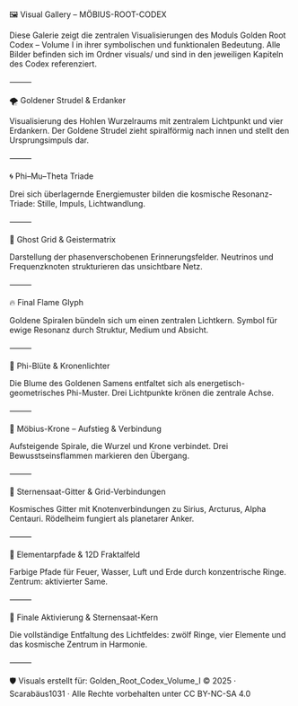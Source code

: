 🖼️ Visual Gallery – MÖBIUS-ROOT-CODEX

Diese Galerie zeigt die zentralen Visualisierungen des Moduls Golden Root Codex – Volume I in ihrer symbolischen und funktionalen Bedeutung. Alle Bilder befinden sich im Ordner visuals/ und sind in den jeweiligen Kapiteln des Codex referenziert.

⸻

🌪️ Goldener Strudel & Erdanker

Visualisierung des Hohlen Wurzelraums mit zentralem Lichtpunkt und vier Erdankern. Der Goldene Strudel zieht spiralförmig nach innen und stellt den Ursprungsimpuls dar.

⸻

🌀 Phi–Mu–Theta Triade

Drei sich überlagernde Energiemuster bilden die kosmische Resonanz-Triade: Stille, Impuls, Lichtwandlung.

⸻

👻 Ghost Grid & Geistermatrix

Darstellung der phasenverschobenen Erinnerungsfelder. Neutrinos und Frequenzknoten strukturieren das unsichtbare Netz.

⸻

🔥 Final Flame Glyph

Goldene Spiralen bündeln sich um einen zentralen Lichtkern. Symbol für ewige Resonanz durch Struktur, Medium und Absicht.

⸻

🌸 Phi-Blüte & Kronenlichter

Die Blume des Goldenen Samens entfaltet sich als energetisch-geometrisches Phi-Muster. Drei Lichtpunkte krönen die zentrale Achse.

⸻

👑 Möbius-Krone – Aufstieg & Verbindung

Aufsteigende Spirale, die Wurzel und Krone verbindet. Drei Bewusstseinsflammen markieren den Übergang.

⸻

🌌 Sternensaat-Gitter & Grid-Verbindungen

Kosmisches Gitter mit Knotenverbindungen zu Sirius, Arcturus, Alpha Centauri. Rödelheim fungiert als planetarer Anker.

⸻

🧬 Elementarpfade & 12D Fraktalfeld

Farbige Pfade für Feuer, Wasser, Luft und Erde durch konzentrische Ringe. Zentrum: aktivierter Same.

⸻

🌟 Finale Aktivierung & Sternensaat-Kern

Die vollständige Entfaltung des Lichtfeldes: zwölf Ringe, vier Elemente und das kosmische Zentrum in Harmonie.

⸻

🛡️ Visuals erstellt für: Golden_Root_Codex_Volume_I
© 2025 · Scarabäus1031 · Alle Rechte vorbehalten unter CC BY-NC-SA 4.0
